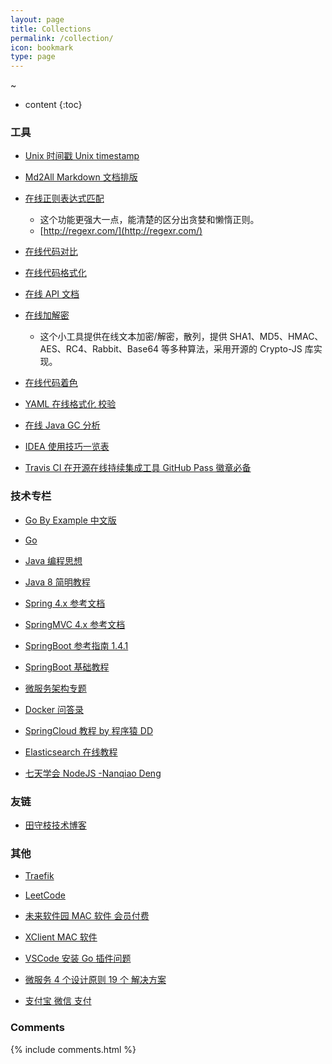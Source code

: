 ```yaml
---
layout: page
title: Collections
permalink: /collection/
icon: bookmark
type: page
---
```

~
- content
  {:toc}

### 工具

- [Unix 时间戳 Unix timestamp](http://tool.chinaz.com/Tools/unixtime.aspx)

- [Md2All Markdown 文档排版](http://md.aclickall.com/)

- [在线正则表达式匹配](https://regex101.com/)

  - 这个功能更强大一点，能清楚的区分出贪婪和懒惰正则。
  - [http://regexr.com/](http://regexr.com/)

- [在线代码对比](http://tool.oschina.net/diff)

- [在线代码格式化](http://tool.oschina.net/codeformat/xml/)

- [在线 API 文档](http://tool.oschina.net/apidocs)

- [在线加解密](http://tool.oschina.net/encrypt)

  - 这个小工具提供在线文本加密/解密，散列，提供 SHA1、MD5、HMAC、AES、RC4、Rabbit、Base64 等多种算法，采用开源的 Crypto-JS 库实现。

- [在线代码着色](http://tool.oschina.net/highlight)

- [YAML 在线格式化 校验](http://www.yamllint.com/)

- [在线 Java GC 分析](http://gceasy.io/)

- [IDEA 使用技巧一览表](https://blog.csdn.net/u013792648/article/details/51085321)

- [Travis CI 在开源在线持续集成工具 GitHub Pass 徽章必备](https://travis-ci.org)

### 技术专栏

- [Go By Example 中文版](https://gobyexample.xgwang.me/)

- [Go](https://golang.google.cn/)

- [Java 编程思想](http://blog.didispace.com/books/think-in-java/)

- [Java 8 简明教程](http://blog.didispace.com/books/java8-tutorial/s)

- [Spring 4.x 参考文档](http://blog.didispace.com/books/spring-framework-4-reference/)

- [SpringMVC 4.x 参考文档](http://blog.didispace.com/books/spring-mvc-4-tutorial/)

- [SpringBoot 参考指南 1.4.1](http://blog.didispace.com/books/spring-boot-reference/)

- [SpringBoot 基础教程](http://blog.didispace.com/Spring-Boot%E5%9F%BA%E7%A1%80%E6%95%99%E7%A8%8B/)

- [微服务架构专题](http://blog.didispace.com/micro-serivces-arch/)

- [Docker 问答录](https://blog.lab99.org/post/docker-2016-07-14-faq.html)

- [SpringCloud 教程 by 程序猿 DD](http://blog.didispace.com/Spring-Cloud%E5%9F%BA%E7%A1%80%E6%95%99%E7%A8%8B/)

- [Elasticsearch 在线教程](https://www.sojson.com/tag_elasticsearch.html)

- [七天学会 NodeJS -Nanqiao Deng](https://nqdeng.github.io/7-days-nodejs)

### 友链

- [田守枝技术博客](http://www.tianshouzhi.com/#)

### 其他

- [Traefik](http://traefik.cn/)

- [LeetCode](https://leetcode-cn.com/problemset/all/)

- [未来软件园 MAC 软件 会员付费](http://www.orsoon.com/)

- [XClient MAC 软件](https://xclient.info/)

- [VSCode 安装 Go 插件问题](https://blog.csdn.net/aspace123/article/details/81270556)

- [微服务 4 个设计原则 19 个 解决方案](http://server.51cto.com/Micro-551054.htm)

- [支付宝 微信 支付](http://blog.leanote.com/post/programhacker/Java-%E6%94%AF%E4%BB%98%E5%AE%9D-%E5%BE%AE%E4%BF%A1%E6%94%AF%E4%BB%98)

### Comments

{% include comments.html %}
